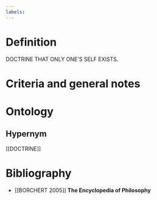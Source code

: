 ```yaml
---
labels: 
---
```


# Definition
DOCTRINE THAT ONLY ONE'S SELF EXISTS.
# Criteria and general notes
# Ontology

## Hypernym
[[DOCTRINE]]
# Bibliography
- [[BORCHERT 2005]]
**The Encyclopedia of Philosophy** 
